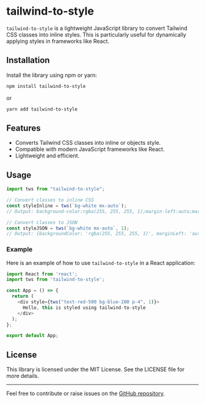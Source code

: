 # tailwind-to-style

`tailwind-to-style` is a lightweight JavaScript library to convert Tailwind CSS classes into inline styles. This is particularly useful for dynamically applying styles in frameworks like React.

## Installation

Install the library using npm or yarn:

```bash
npm install tailwind-to-style
```

or

```bash
yarn add tailwind-to-style
```

## Features
- Converts Tailwind CSS classes into inline or objects style.
- Compatible with modern JavaScript frameworks like React.
- Lightweight and efficient.

## Usage

```javascript
import tws from "tailwind-to-style";

// Convert classes to inline CSS
const styleInline = tws(`bg-white mx-auto`);
// Output: background-color:rgba(255, 255, 255, 1);margin-left:auto;margin-right:auto;

// Convert classes to JSON
const styleJSON = tws(`bg-white mx-auto`, 1);
// Output: {backgroundColor: 'rgba(255, 255, 255, 1)', marginLeft: 'auto', marginRight: 'auto'}
```

### Example

Here is an example of how to use `tailwind-to-style` in a React application:

```javascript
import React from 'react';
import tws from 'tailwind-to-style';

const App = () => {
  return (
    <div style={tws("text-red-500 bg-blue-200 p-4", 1)}>
      Hello, this is styled using tailwind-to-style
    </div>
  );
};

export default App;
```

## License

This library is licensed under the MIT License. See the LICENSE file for more details.

---

Feel free to contribute or raise issues on the [GitHub repository](https://github.com/Bigetion/tailwind-to-style).

